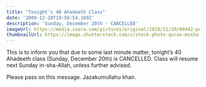 ```yaml
---
title: "Tonight's 40 Ahadeeth Class"
date: '2009-12-20T19:58:54.169Z'
description: 'Sunday, December 20th - CANCELLED'
imageUrl: https://media.suara.com/pictures/original/2018/11/20/60442-pembuatan-al-quran.jpg
thumbnailUrl: https://image.shutterstock.com/z/stock-photo-quran-mushaf-on-wood-pattern-background-arabic-letters-1448430524.jpg
---
```


This is to inform you that due to some last minute matter, tonight’s 40 Ahadeeth class (Sunday, December 20th) is CANCELLED. Class will resume next Sunday in-sha-Allah, unless further advised.

Please pass on this message. Jazakumullahu khair.
